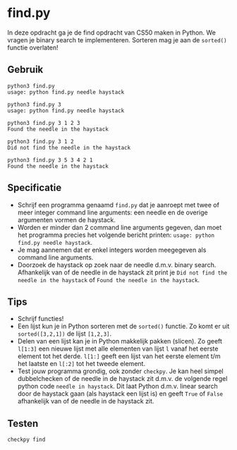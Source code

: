# find.py

In deze opdracht ga je de find opdracht van CS50 maken in Python. We vragen je binary search te implementeren. Sorteren mag je aan de `sorted()` functie overlaten!

## Gebruik

	python3 find.py
	usage: python find.py needle haystack

	python3 find.py 3
	usage: python find.py needle haystack

	python3 find.py 3 1 2 3
	Found the needle in the haystack

	python3 find.py 3 1 2
	Did not find the needle in the haystack

	python3 find.py 3 5 3 4 2 1
	Found the needle in the haystack

## Specificatie

* Schrijf een programma genaamd `find.py` dat je aanroept met twee of meer integer command line arguments: een needle en de overige argumenten vormen de haystack.
* Worden er minder dan 2 command line arguments gegeven, dan moet het programma precies het volgende bericht printen: `usage: python find.py needle haystack`.
* Je mag aannemen dat er enkel integers worden meegegeven als command line arguments.
* Doorzoek de haystack op zoek naar de needle d.m.v. binary search. Afhankelijk van of de needle in de haystack zit print je `Did not find the needle in the haystack` of `Found the needle in the haystack`.


## Tips

* Schrijf functies!
* Een lijst kun je in Python sorteren met de `sorted()` functie. Zo komt er uit `sorted([3,2,1])` de lijst `[1,2,3]`.
* Delen van een lijst kan je in Python makkelijk pakken (slicen). Zo geeft `l[1:3]` een nieuwe lijst met alle elementen van lijst `l` vanaf het eerste element tot het derde. `l[1:]` geeft een lijst van het eerste element t/m het laatste en `l[:2]` tot het tweede element.
* Test jouw programma grondig, ook zonder `checkpy`. Je kan heel simpel dubbelchecken of de needle in de haystack zit d.m.v. de volgende regel python code `needle in haystack`. Dit laat Python d.m.v. linear search door de haystack gaan (als haystack een lijst is) en geeft `True` of `False` afhankelijk van of de needle in de haystack zit.


## Testen

	checkpy find
